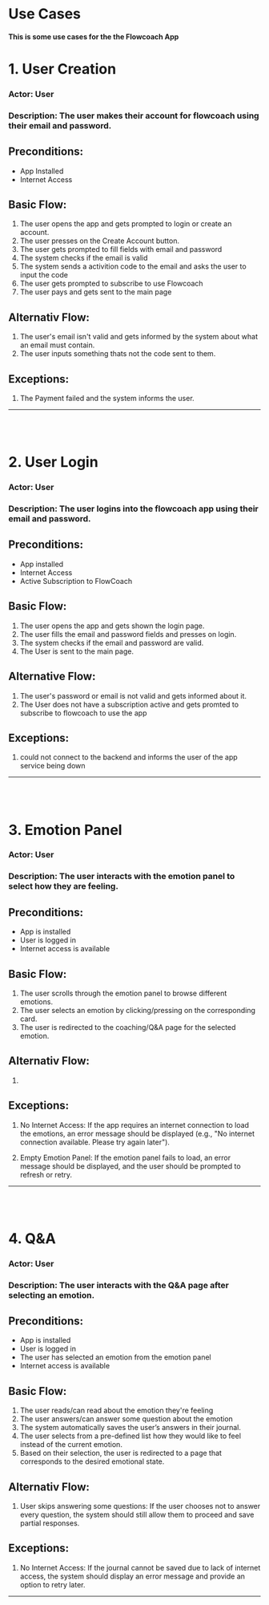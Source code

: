 # Use Cases

#### This is some use cases for the the Flowcoach App

# 1. User Creation
### Actor: User
### Description: The user makes their account for flowcoach using their email and password.
## Preconditions:
* App Installed
* Internet Access
## Basic Flow:
1. The user opens the app and gets prompted to login or create an account.
2. The user presses on the Create Account button.
3. The user gets prompted to fill fields with email and password
4. The system checks if the email is valid
5. The system sends a activition code to the email and asks the user to input the code
6. The user gets prompted to subscribe to use Flowcoach
7. The user pays and gets sent to the main page
## Alternativ Flow:
1. The user's email isn't valid and gets informed by the system about what an email must contain.
2. The user inputs something thats not the code sent to them.
## Exceptions:
1. The Payment failed and the system informs the user.


---
<br>
<br>

# 2. User Login  
### Actor: User
### Description: The user logins into the flowcoach app using their email and password.
## Preconditions:
* App installed
* Internet Access
* Active Subscription to FlowCoach
## Basic Flow:
1. The user opens the app and gets shown the login page.
2. The user fills the email and password fields and presses on login.
3. The system checks if the email and password are valid.
4. The User is sent to the main page.
## Alternative Flow:
1. The user's password or email is not valid and gets informed about it.
2. The User does not have a subscription active and gets promted to subscribe to flowcoach to use the app

## Exceptions: 
1. could not connect to the backend and informs the user of the app service being down

---
<br>
<br>


# 3. Emotion Panel
### Actor: User
### Description: The user interacts with the emotion panel to select how they are feeling.
## Preconditions:
* App is installed
* User is logged in
* Internet access is available
## Basic Flow:
1. The user scrolls through the emotion panel to browse different emotions.
2. The user selects an emotion by clicking/pressing on the corresponding card.
3. The user is redirected to the coaching/Q&A page for the selected emotion.
## Alternativ Flow:
1. 
## Exceptions:
1. No Internet Access: If the app requires an internet connection to load the emotions, an error message should be displayed (e.g., "No internet connection available. Please try again later").

2. Empty Emotion Panel: If the emotion panel fails to load, an error message should be displayed, and the user should be prompted to refresh or retry.

---
<br>
<br>

# 4. Q&A
### Actor: User
### Description: The user interacts with the Q&A page after selecting an emotion.
## Preconditions:
* App is installed
* User is logged in
* The user has selected an emotion from the emotion panel
* Internet access is available
## Basic Flow:
1. The user reads/can read about the emotion they're feeling
2. The user answers/can answer some question about the emotion
3. The system automatically saves the user’s answers in their journal.
4. The user selects from a pre-defined list how they would like to feel instead of the current emotion.
5. Based on their selection, the user is redirected to a page that corresponds to the desired emotional state.
## Alternativ Flow:
1. User skips answering some questions: If the user chooses not to answer every question, the system should still allow them to proceed and save partial responses.
## Exceptions:
1. No Internet Access: If the journal cannot be saved due to lack of internet access, the system should display an error message and provide an option to retry later.

---
<br>
<br>
